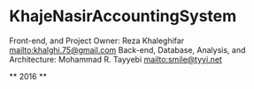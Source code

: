 # KhajeNasirAccountingSystem

Front-end, and Project Owner: Reza Khaleghifar <mailto:khalghi.75@gmail.com>
Back-end, Database, Analysis, and Architecture: Mohammad R. Tayyebi <mailto:smile@tyyi.net>

** 2016 **
